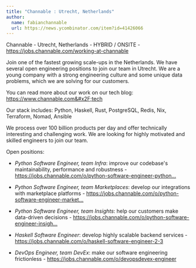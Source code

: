 ```yaml
---
title: "Channable : Utrecht, Netherlands"
author:
  name: fabianchannable
  url: https://news.ycombinator.com/item?id=41426066
---
```

Channable - Utrecht, Netherlands - HYBRID &#x2F; ONSITE - <a href="https:&#x2F;&#x2F;jobs.channable.com&#x2F;working-at-channable" rel="nofollow">https:&#x2F;&#x2F;jobs.channable.com&#x2F;working-at-channable</a>

Join one of the fastest growing scale-ups in the Netherlands. We have several open engineering positions to join our team in Utrecht. We are a young company with a strong engineering culture and some unique data problems, which we are solving for our customers.

You can read more about our work on our tech blog: <a href="https:&#x2F;&#x2F;www.channable.com&#x2F;tech" rel="nofollow">https:&#x2F;&#x2F;www.channable.com&#x2F;tech</a>

Our stack includes: Python, Haskell, Rust, PostgreSQL, Redis, Nix, Terraform, Nomad, Ansible

We process over 100 billion products per day and offer technically interesting and challenging work. We are looking for highly motivated and skilled engineers to join our team.

Open positions:

- *Python Software Engineer, team Infra*: improve our codebase&#x27;s maintainability, performance and robustness - <a href="https:&#x2F;&#x2F;jobs.channable.com&#x2F;o&#x2F;python-software-engineer-python-infra" rel="nofollow">https:&#x2F;&#x2F;jobs.channable.com&#x2F;o&#x2F;python-software-engineer-python...</a>

- *Python Software Engineer, team Marketplaces*: develop our integrations with marketplace platforms - <a href="https:&#x2F;&#x2F;jobs.channable.com&#x2F;o&#x2F;python-software-engineer-marketplaces-2" rel="nofollow">https:&#x2F;&#x2F;jobs.channable.com&#x2F;o&#x2F;python-software-engineer-market...</a>

- *Python Software Engineer, team Insights*: help our customers make data-driven decisions - <a href="https:&#x2F;&#x2F;jobs.channable.com&#x2F;o&#x2F;python-software-engineer-insights" rel="nofollow">https:&#x2F;&#x2F;jobs.channable.com&#x2F;o&#x2F;python-software-engineer-insigh...</a>

- *Haskell Software Engineer*: develop highly scalable backend services - <a href="https:&#x2F;&#x2F;jobs.channable.com&#x2F;o&#x2F;haskell-software-engineer-2-3" rel="nofollow">https:&#x2F;&#x2F;jobs.channable.com&#x2F;o&#x2F;haskell-software-engineer-2-3</a>

- *DevOps Engineer, team DevEx*: make our software engineering frictionless - <a href="https:&#x2F;&#x2F;jobs.channable.com&#x2F;o&#x2F;devopsdevex-engineer" rel="nofollow">https:&#x2F;&#x2F;jobs.channable.com&#x2F;o&#x2F;devopsdevex-engineer</a>
